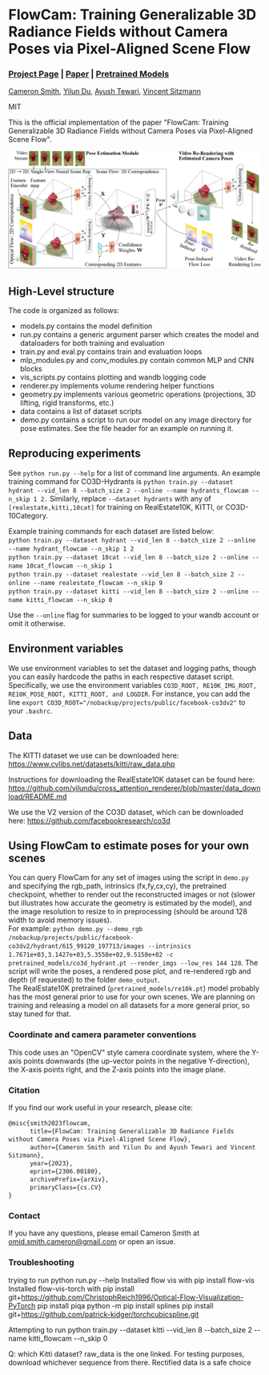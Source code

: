 # FlowCam: Training Generalizable 3D Radiance Fields without Camera Poses via Pixel-Aligned Scene Flow
### [Project Page](https://cameronosmith.github.io/flowcam) | [Paper](https://arxiv.org/abs/2306.00180)  | [Pretrained Models](https://drive.google.com/drive/folders/1t7vmvBg9OAo4S8I2zjwfqhL656H1r2JP?usp=sharing)

[Cameron Smith](https://cameronosmith.github.io/),
[Yilun Du](https://yilundu.github.io/),
[Ayush Tewari](https://ayushtewari.com),
[Vincent Sitzmann](https://vsitzmann.github.io/)

MIT

This is the official implementation of the paper "FlowCam: Training Generalizable 3D Radiance Fields without Camera Poses via Pixel-Aligned Scene Flow".

<img src="https://raw.githubusercontent.com/cameronosmith/cameronosmith.github.io/main/flowcam/img/pipeline_white.png"  width="800" >

## High-Level structure
The code is organized as follows:
* models.py contains the model definition
* run.py contains a generic argument parser which creates the model and dataloaders for both training and evaluation
* train.py and eval.py contains train and evaluation loops
* mlp_modules.py and conv_modules.py contain common MLP and CNN blocks
* vis_scripts.py contains plotting and wandb logging code 
* renderer.py implements volume rendering helper functions
* geometry.py implements various geometric operations (projections, 3D lifting, rigid transforms, etc.)
* data contains a list of dataset scripts
* demo.py contains a script to run our model on any image directory for pose estimates. See the file header for an example on running it.

## Reproducing experiments

See `python run.py --help` for a list of command line arguments. 
An example training command for CO3D-Hydrants is `python train.py --dataset hydrant --vid_len 8 --batch_size 2 --online --name hydrants_flowcam --n_skip 1 2.`
Similarly, replace `--dataset hydrants` with any of `[realestate,kitti,10cat]` for training on RealEstate10K, KITTI, or CO3D-10Category.

Example training commands for each dataset are listed below:  
`python train.py --dataset hydrant --vid_len 8 --batch_size 2 --online --name hydrant_flowcam --n_skip 1 2`  
`python train.py --dataset 10cat --vid_len 8 --batch_size 2 --online --name 10cat_flowcam --n_skip 1`  
`python train.py --dataset realestate --vid_len 8 --batch_size 2 --online --name realestate_flowcam --n_skip 9`  
`python train.py --dataset kitti --vid_len 8 --batch_size 2 --online --name kitti_flowcam --n_skip 0`  

Use the `--online` flag for summaries to be logged to your wandb account or omit it otherwise. 

## Environment variables

We use environment variables to set the dataset and logging paths, though you can easily hardcode the paths in each respective dataset script. Specifically, we use the environment variables `CO3D_ROOT, RE10K_IMG_ROOT, RE10K_POSE_ROOT, KITTI_ROOT, and LOGDIR`. For instance, you can add the line `export CO3D_ROOT="/nobackup/projects/public/facebook-co3dv2"` to your `.bashrc`.

## Data

The KITTI dataset we use can be downloaded here: https://www.cvlibs.net/datasets/kitti/raw_data.php

Instructions for downloading the RealEstate10K dataset can be found here: https://github.com/yilundu/cross_attention_renderer/blob/master/data_download/README.md

We use the V2 version of the CO3D dataset, which can be downloaded here: https://github.com/facebookresearch/co3d

## Using FlowCam to estimate poses for your own scenes

You can query FlowCam for any set of images using the script in `demo.py` and specifying the rgb_path, intrinsics (fx,fy,cx,cy), the pretrained checkpoint, whether to render out the reconstructed images or not (slower but illustrates how accurate the geometry is estimated by the model), and the image resolution to resize to in preprocessing (should be around 128 width to avoid memory issues).   
For example: `python demo.py --demo_rgb /nobackup/projects/public/facebook-co3dv2/hydrant/615_99120_197713/images --intrinsics 1.7671e+03,3.1427e+03,5.3550e+02,9.5150e+02 -c pretrained_models/co3d_hydrant.pt --render_imgs --low_res 144 128`. The script will write the poses, a rendered pose plot, and re-rendered rgb and depth (if requested) to the folder `demo_output`.  
The RealEstate10K pretrained (`pretrained_models/re10k.pt`) model probably has the most general prior to use for your own scenes. We are planning on training and releasing a model on all datasets for a more general prior, so stay tuned for that.

### Coordinate and camera parameter conventions
This code uses an "OpenCV" style camera coordinate system, where the Y-axis points downwards (the up-vector points in the negative Y-direction), the X-axis points right, and the Z-axis points into the image plane.

### Citation
If you find our work useful in your research, please cite:
```
@misc{smith2023flowcam,
      title={FlowCam: Training Generalizable 3D Radiance Fields without Camera Poses via Pixel-Aligned Scene Flow}, 
      author={Cameron Smith and Yilun Du and Ayush Tewari and Vincent Sitzmann},
      year={2023},
      eprint={2306.00180},
      archivePrefix={arXiv},
      primaryClass={cs.CV}
}
```

### Contact
If you have any questions, please email Cameron Smith at omid.smith.cameron@gmail.com or open an issue.


### Troubleshooting
trying to run python run.py --help
Installed flow vis with pip install flow-vis
Installed flow-vis-torch with pip install git+https://github.com/ChristophReich1996/Optical-Flow-Visualization-PyTorch
pip install piqa
python -m pip install splines
pip install git+https://github.com/patrick-kidger/torchcubicspline.git

Attempting to run 
python train.py --dataset kitti --vid_len 8 --batch_size 2 --name kitti_flowcam --n_skip 0

Q: which Kitti dataset?
raw_data is the one linked. For testing purposes, download whichever sequence from there. Rectified data is a safe choice